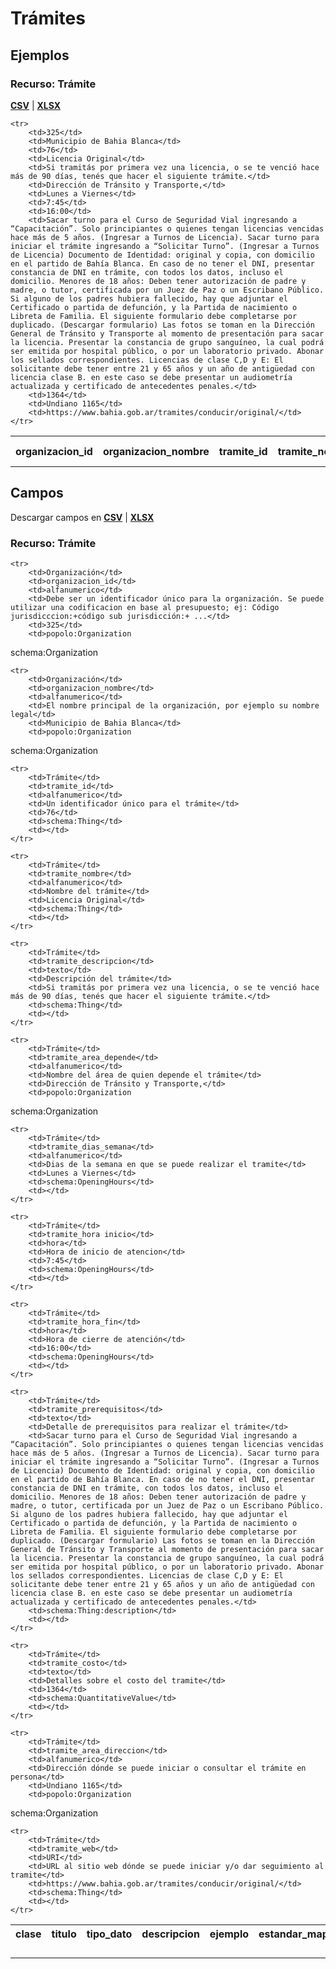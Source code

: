 # Trámites

<!-- COMIENZO TABLA DE EJEMPLO. Dejar este comentario para edicion automatica. No editar manualmente el contenido, usar el script.  -->

## Ejemplos
    
### Recurso: Trámite   
**[CSV](tramites/tramite.csv)** | **[XLSX](tramites/tramite.xlsx)**

<table>
    <tr>
        <th>organizacion_id</th>
        <th>organizacion_nombre</th>
        <th>tramite_id</th>
        <th>tramite_nombre</th>
        <th>tramite_descripcion</th>
        <th>tramite_area_depende</th>
        <th>tramite_dias_semana</th>
        <th>tramite_hora inicio</th>
        <th>tramite_hora_fin</th>
        <th>tramite_prerequisitos</th>
        <th>tramite_costo</th>
        <th>tramite_area_direccion</th>
        <th>tramite_web</th>
    </tr>

    <tr>
        <td>325</td>
        <td>Municipio de Bahia Blanca</td>
        <td>76</td>
        <td>Licencia Original</td>
        <td>Si tramitás por primera vez una licencia, o se te venció hace más de 90 días, tenés que hacer el siguiente trámite.</td>
        <td>Dirección de Tránsito y Transporte,</td>
        <td>Lunes a Viernes</td>
        <td>7:45</td>
        <td>16:00</td>
        <td>Sacar turno para el Curso de Seguridad Vial ingresando a “Capacitación”. Solo principiantes o quienes tengan licencias vencidas hace más de 5 años. (Ingresar a Turnos de Licencia). Sacar turno para iniciar el trámite ingresando a “Solicitar Turno”. (Ingresar a Turnos de Licencia) Documento de Identidad: original y copia, con domicilio en el partido de Bahía Blanca. En caso de no tener el DNI, presentar constancia de DNI en trámite, con todos los datos, incluso el domicilio. Menores de 18 años: Deben tener autorización de padre y madre, o tutor, certificada por un Juez de Paz o un Escribano Público. Si alguno de los padres hubiera fallecido, hay que adjuntar el Certificado o partida de defunción, y la Partida de nacimiento o Libreta de Familia. El siguiente formulario debe completarse por duplicado. (Descargar formulario) Las fotos se toman en la Dirección General de Tránsito y Transporte al momento de presentación para sacar la licencia. Presentar la constancia de grupo sanguíneo, la cual podrá ser emitida por hospital público, o por un laboratorio privado. Abonar los sellados correspondientes. Licencias de clase C,D y E: El solicitante debe tener entre 21 y 65 años y un año de antigüedad con licencia clase B. en este caso se debe presentar un audiometría actualizada y certificado de antecedentes penales.</td>
        <td>1364</td>
        <td>Undiano 1165</td>
        <td>https://www.bahia.gob.ar/tramites/conducir/original/</td>
    </tr>
        
</table>

<!-- FIN TABLA DE EJEMPLO. Dejar este comentario para edicion automatica. No editar manualmente el contenido, usar el script.  -->


<!-- COMIENZO TABLA DE CLASES. Dejar este comentario para edicion automatica. No editar manualmente el contenido, usar el script.  -->

<!-- FIN TABLA DE CLASES. Dejar este comentario para edicion automatica. No editar manualmente el contenido, usar el script.  -->


<!-- COMIENZO TABLA DE CAMPOS POR CLASE. Dejar este comentario para edicion automatica. No editar manualmente el contenido, usar el script.  -->

## Campos

Descargar campos en **[CSV](tramites-campos.csv)** | **[XLSX](tramites-campos.xlsx)**

### Recurso: Trámite   

<table>
    <tr>
        <th>clase</th>
        <th>titulo</th>
        <th>tipo_dato</th>
        <th>descripcion</th>
        <th>ejemplo</th>
        <th>estandar_mapeo</th>
        <th>notas</th>
    </tr>

    <tr>
        <td>Organización</td>
        <td>organizacion_id</td>
        <td>alfanumerico</td>
        <td>Debe ser un identificador único para la organización. Se puede utilizar una codificacion en base al presupuesto; ej: Código jurisdicccion:+código sub jurisdicción:+ ...</td>
        <td>325</td>
        <td>popolo:Organization
 schema:Organization</td>
        <td></td>
    </tr>
        
    <tr>
        <td>Organización</td>
        <td>organizacion_nombre</td>
        <td>alfanumerico</td>
        <td>El nombre principal de la organización, por ejemplo su nombre legal</td>
        <td>Municipio de Bahia Blanca</td>
        <td>popolo:Organization
 schema:Organization</td>
        <td></td>
    </tr>
        
    <tr>
        <td>Trámite</td>
        <td>tramite_id</td>
        <td>alfanumerico</td>
        <td>Un identificador único para el trámite</td>
        <td>76</td>
        <td>schema:Thing</td>
        <td></td>
    </tr>
        
    <tr>
        <td>Trámite</td>
        <td>tramite_nombre</td>
        <td>alfanumerico</td>
        <td>Nombre del trámite</td>
        <td>Licencia Original</td>
        <td>schema:Thing</td>
        <td></td>
    </tr>
        
    <tr>
        <td>Trámite</td>
        <td>tramite_descripcion</td>
        <td>texto</td>
        <td>Descripción del trámite</td>
        <td>Si tramitás por primera vez una licencia, o se te venció hace más de 90 días, tenés que hacer el siguiente trámite.</td>
        <td>schema:Thing</td>
        <td></td>
    </tr>
        
    <tr>
        <td>Trámite</td>
        <td>tramite_area_depende</td>
        <td>alfanumerico</td>
        <td>Nombre del área de quien depende el trámite</td>
        <td>Dirección de Tránsito y Transporte,</td>
        <td>popolo:Organization
 schema:Organization</td>
        <td></td>
    </tr>
        
    <tr>
        <td>Trámite</td>
        <td>tramite_dias_semana</td>
        <td>alfanumerico</td>
        <td>Dias de la semana en que se puede realizar el tramite</td>
        <td>Lunes a Viernes</td>
        <td>schema:OpeningHours</td>
        <td></td>
    </tr>
        
    <tr>
        <td>Trámite</td>
        <td>tramite_hora inicio</td>
        <td>hora</td>
        <td>Hora de inicio de atencion</td>
        <td>7:45</td>
        <td>schema:OpeningHours</td>
        <td></td>
    </tr>
        
    <tr>
        <td>Trámite</td>
        <td>tramite_hora_fin</td>
        <td>hora</td>
        <td>Hora de cierre de atención</td>
        <td>16:00</td>
        <td>schema:OpeningHours</td>
        <td></td>
    </tr>
        
    <tr>
        <td>Trámite</td>
        <td>tramite_prerequisitos</td>
        <td>texto</td>
        <td>Detalle de prerequisitos para realizar el trámite</td>
        <td>Sacar turno para el Curso de Seguridad Vial ingresando a “Capacitación”. Solo principiantes o quienes tengan licencias vencidas hace más de 5 años. (Ingresar a Turnos de Licencia). Sacar turno para iniciar el trámite ingresando a “Solicitar Turno”. (Ingresar a Turnos de Licencia) Documento de Identidad: original y copia, con domicilio en el partido de Bahía Blanca. En caso de no tener el DNI, presentar constancia de DNI en trámite, con todos los datos, incluso el domicilio. Menores de 18 años: Deben tener autorización de padre y madre, o tutor, certificada por un Juez de Paz o un Escribano Público. Si alguno de los padres hubiera fallecido, hay que adjuntar el Certificado o partida de defunción, y la Partida de nacimiento o Libreta de Familia. El siguiente formulario debe completarse por duplicado. (Descargar formulario) Las fotos se toman en la Dirección General de Tránsito y Transporte al momento de presentación para sacar la licencia. Presentar la constancia de grupo sanguíneo, la cual podrá ser emitida por hospital público, o por un laboratorio privado. Abonar los sellados correspondientes. Licencias de clase C,D y E: El solicitante debe tener entre 21 y 65 años y un año de antigüedad con licencia clase B. en este caso se debe presentar un audiometría actualizada y certificado de antecedentes penales.</td>
        <td>schema:Thing:description</td>
        <td></td>
    </tr>
        
    <tr>
        <td>Trámite</td>
        <td>tramite_costo</td>
        <td>texto</td>
        <td>Detalles sobre el costo del tramite</td>
        <td>1364</td>
        <td>schema:QuantitativeValue</td>
        <td></td>
    </tr>
        
    <tr>
        <td>Trámite</td>
        <td>tramite_area_direccion</td>
        <td>alfanumerico</td>
        <td>Dirección dónde se puede iniciar o consultar el trámite en persona</td>
        <td>Undiano 1165</td>
        <td>popolo:Organization
 schema:Organization</td>
        <td></td>
    </tr>
        
    <tr>
        <td>Trámite</td>
        <td>tramite_web</td>
        <td>URI</td>
        <td>URL al sitio web dónde se puede iniciar y/o dar seguimiento al tramite</td>
        <td>https://www.bahia.gob.ar/tramites/conducir/original/</td>
        <td>schema:Thing</td>
        <td></td>
    </tr>
        
</table>

<!-- FIN TABLA DE CAMPOS POR CLASE. Dejar este comentario para edicion automatica. No editar manualmente el contenido, usar el script.  -->

